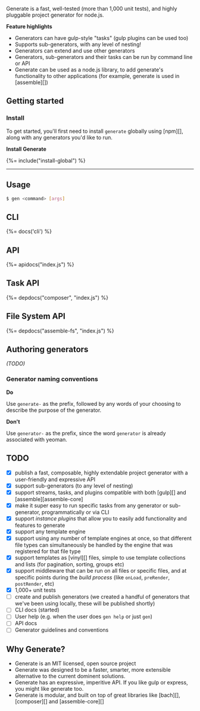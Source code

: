 Generate is a fast, well-tested (more than 1,000 unit tests), and highly pluggable project generator for node.js. 

**Feature highlights**

- Generators can have gulp-style "tasks" (gulp plugins can be used too)
- Supports sub-generators, with any level of nesting!
- Generators can extend and use other generators
- Generators, sub-generators and their tasks can be run by command line or API
- Generate can be used as a node.js library, to add generate's functionality to other applications (for example, generate is used in [assemble][])

## Getting started 

### Install

To get started, you'll first need to install `generate` globally using [npm][], along with any generators you'd like to run.

**Install Generate**

{%= include("install-global") %}

***

## Usage

```sh
$ gen <command> [args]
```

## CLI
{%= docs('cli') %}

## API
{%= apidocs("index.js") %}

## Task API
{%= depdocs("composer", "index.js") %}

## File System API
{%= depdocs("assemble-fs", "index.js") %}

## Authoring generators

_(TODO)_

### Generator naming conventions

**Do**

Use `generate-` as the prefix, followed by any words of your choosing to describe the purpose of the generator.

**Don't**

Use `generator-` as the prefix, since the word `generator` is already associated with yeoman.

## TODO

- [x] publish a fast, composable, highly extendable project generator with a user-friendly and expressive API
- [x] support sub-generators (to any level of nesting)
- [x] support streams, tasks, and plugins compatible with both [gulp][] and [assemble][assemble-core]
- [x] make it super easy to run specific tasks from any generator or sub-generator, programmatically or via CLI 
- [x] support _instance plugins_ that allow you to easily add functionality and features to generate
- [x] support any template engine
- [x] support using any number of template engines at once, so that different file types can simultaneously be handled by the engine that was registered for that file type
- [x] support templates as [vinyl][] files, simple to use template collections and lists (for pagination, sorting, groups etc)
- [x] support middleware that can be run on all files or specific files, and at specific points during the _build process_ (like `onLoad`, `preRender`, `postRender`, etc) 
- [x] 1,000+ unit tests
- [ ] create and publish generators (we created a handful of generators that we've been using locally, these will be published shortly)
- [ ] CLI docs (started)
- [ ] User help (e.g. when the user does `gen help` or just `gen`)
- [ ] API docs
- [ ] Generator guidelines and conventions

## Why Generate?

- Generate is an MIT licensed, open source project
- Generate was designed to be a faster, smarter, more extensible alternative to the current dominent solutions.
- Generate has an expressive, imperitive API. If you like gulp or express, you might like generate too.
- Generate is modular, and built on top of great libraries like [bach][], [composer][] and [assemble-core][]
